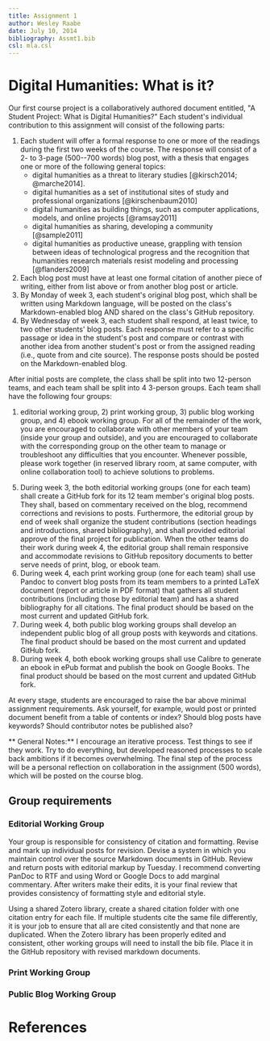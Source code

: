 ```yaml
---
title: Assignment 1
author: Wesley Raabe
date: July 10, 2014
bibliography: Assmt1.bib
csl: mla.csl
---
```



# Digital Humanities: What is it?

Our first course project is a collaboratively authored document
entitled, "A Student Project: What is Digital Humanities?" Each
student's individual contribution to this assignment will consist of the
following parts: 
1.   Each student will offer a formal response to one or more
     of the readings during the first two weeks of the course.
     The response will consist of a 2- to 3-page (500--700 words)
     blog post, with a thesis that engages one or more of the
     following general topics:
     -  digital humanities as a threat to literary studies [@kirsch2014; @marche2014].
     -  digital humanities as a set of institutional sites
        of study and professional organizations [@kirschenbaum2010]
     -  digital humanities as building things, such as computer applications,
        models, and online projects [@ramsay2011]
     -  digital humanities as sharing, developing a community [@sample2011] 
     -  digital humanities as productive unease, grappling with tension
        between ideas of technological progress and the recognition that humanities
	research materials resist modeling and processing [@flanders2009]
2.  Each blog post must have at least one formal citation of another piece
    of writing, either from list above or from another blog post or article.
3.  By Monday of week 3, each student's original blog post, which
    shall be written using Markdown language, will be posted 
    on the class's Markdown-enabled blog AND shared on the class's 
    GitHub repository.
4.  By Wednesday of week 3, each student shall respond, at 
    least twice, to two other students' blog posts. Each 
    response must refer to a specific passage or idea
    in the student's post and compare or contrast with another idea from
    another student's post or from the assigned reading (i.e., quote
    from and cite source). The response posts should be posted on
    the Markdown-enabled blog.

After initial posts are complete, the class shall be split into two 12-person
teams, and each team shall be split into 4 3-person groups. 
Each team shall have the following four groups:
1) editorial working group, 2) print working group, 3) public blog working group,
and 4) ebook working group. For all of  the remainder of the work,
you are encouraged to collaborate with other
members of your team (inside your group and outside), and you
are encouraged to collaborate with the
corresponding group on the other team to manage or troubleshoot any 
difficulties that you encounter. Whenever possible, please
work together (in reserved library room, at same computer, with online
collaboration tool) to achieve solutions to problems. 

5.  During week 3, the both editorial working groups (one for each team)
    shall create a  GitHub fork for its 12 team member's original blog posts.
    They shall, based on commentary received on the blog, recommend corrections and revisions
    to posts. Furthermore, the editorial group by end of week
    shall organize the student contributions
    (section headings and introductions, shared bibliography), and
    shall provided editorial approve of the final project for 
    publication. When the other teams do their work during week 4,
    the editorial group shall remain responsive and accommodate revisions
    to GitHub repository documents to better serve needs of print, blog, or ebook team.
6.  During week 4, each print working group (one for each team) shall use Pandoc
    to convert blog posts from its team members to a printed
    LaTeX document (report or article in PDF format)
    that gathers all student contributions (including those by editorial team)
    and has a shared bibliography for all citations. The final product
    should be based on the most current and updated GitHub fork.
7.  During week 4, both public blog working groups shall
    develop an independent public blog of all group posts with keywords
    and citations. The final product
    should be based on the most current and updated GitHub fork.
8.  During week 4, both ebook working groups shall use
    Calibre to generate an ebook in ePub format and publish the book
    on Google Books. The final product
    should be based on the most current and updated GitHub fork.

At every stage, students are encouraged to raise the bar above minimal assignment requirements. Ask yourself, for example,  would post or printed document benefit from a table of contents or index? Should blog posts have keywords? Should contributor notes be published also? 

** General Notes:** I encourage an iterative process. Test things to see if they work. 
Try to do everything, but developed reasoned processes to scale back ambitions
if it becomes overwhelming. The final step of the process will be a personal
reflection on collaboration in the assignment (500 words), which will be posted
on the course blog.

## Group requirements

### Editorial Working Group

Your group is responsible for consistency of citation and formatting.
Revise and mark up individual posts for revision. Devise a system
in which you maintain control over the source Markdown documents in GitHub. 
Review and return posts with editorial markup by Tuesday. I recommend
converting PanDoc to RTF and using Word or Google Docs to add
marginal commentary. After writers make their edits, it is your
final review that provides consistency of formatting style and
editorial style. 

Using a shared Zotero library, create a shared citation folder
with one citation entry for each file. If multiple students cite
the same file differently, it is your job to ensure that all are
cited consistently and that none are duplicated. When the Zotero
library has been properly edited and consistent, other working
groups will need to install the bib file. Place it in the
GitHub repository with revised markdown documents. 

### Print Working Group

### Public Blog Working Group



     



# References

	
	